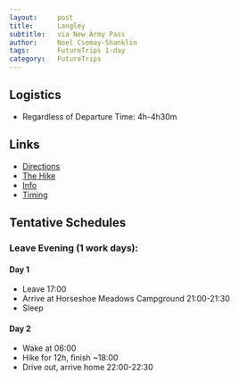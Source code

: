 ```yaml
---
layout:     post
title:      Langley
subtitle:   via New Army Pass
author:     Noel Csomay-Shanklin
tags: 		FutureTrips 1-day
category:   FutureTrips
---
```

## Logistics

* Regardless of Departure Time: 4h-4h30m

## Links
* [Directions](https://www.google.com/maps/dir/California+Institute+of+Technology,+1200+E+California+Blvd,+Pasadena,+CA+91125/Horseshoe+Meadow+Campground,+California/@35.3267493,-119.0745253,8z/data=!3m1!4b1!4m13!4m12!1m5!1m1!1s0x80c2c4a7ea997b91:0x3499e7d01a61dd1a!2m2!1d-118.125269!2d34.1376576!1m5!1m1!1s0x80c07649dede0c51:0xd866f91b27a24a75!2m2!1d-118.1666708!2d36.4531842)
* [The Hike](https://www.alltrails.com/explore/trail/us/california/mount-langley?ref=sidebar-view-full-map)
* [Info](https://www.scaruffi.com/travel/langley.html)
* [Timing](https://www.alltrails.com/members/john-nolan-29/reviews)


## Tentative Schedules
### Leave Evening (1 work days):
#### Day 1
* Leave 17:00
* Arrive at Horseshoe Meadows Campground 21:00-21:30
* Sleep 

#### Day 2
* Wake at 06:00
* Hike for 12h, finish ~18:00
* Drive out, arrive home 22:00-22:30



